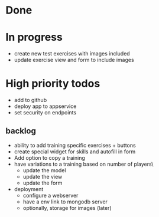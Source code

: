# Done

# In progress
- create new test exercises with images included
- update exercise view and form to include images 

# High priority todos
- add to github
- deploy app to appservice
- set security on endpoints
## backlog

- ability to add training specific exercises + buttons
- create special widget for skills and autofill in form
- Add option to copy a training
- have variations to a training based on number of players\
  - update the model
  - update the view
  - update the form
- deployment
  - configure a webserver
  - have a env link to mongodb server
  - optionally, storage for images (later)